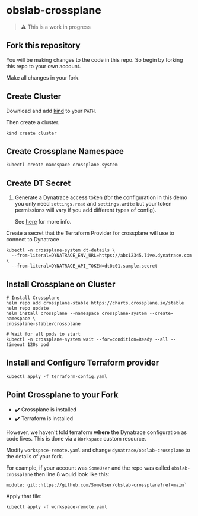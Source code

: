 # obslab-crossplane

> :warning: This is a work in progress

## Fork this repository

You will be making changes to the code in this repo. So begin by forking this repo to your own account.

Make all changes in your fork.

## Create Cluster

Download and add [kind](https://kind.sigs.k8s.io) to your `PATH`.

Then create a cluster.

```
kind create cluster
```

## Create Crossplane Namespace

```
kubectl create namespace crossplane-system
```

## Create DT Secret

1. Generate a Dynatrace access token (for the configuration in this demo you only
   need `settings.read` and `settings.write` but your token permissions will vary
   if you add different types of config).

   See [here](https://registry.terraform.io/providers/dynatrace-oss/dynatrace/latest/docs) for more info.


Create a secret that the Terraform Provider for crossplane
will use to connect to Dynatrace

```
kubectl -n crossplane-system dt-details \
  --from-literal=DYNATRACE_ENV_URL=https://abc12345.live.dynatrace.com \
  --from-literal=DYNATRACE_API_TOKEN=dt0c01.sample.secret
```

## Install Crossplane on Cluster
```
# Install Crossplane
helm repo add crossplane-stable https://charts.crossplane.io/stable
helm repo update
helm install crossplane --namespace crossplane-system --create-namespace \
crossplane-stable/crossplane 

# Wait for all pods to start
kubectl -n crossplane-system wait --for=condition=Ready --all --timeout 120s pod
```

## Install and Configure Terraform provider

```
kubectl apply -f terraform-config.yaml
```

## Point Crossplane to your Fork

* ✔️ Crossplane is installed
* ✔️ Terraform is installed

However, we haven't told terraform **where** the Dynatrace configuration as code lives.
This is done via a `Workspace` custom resource.

Modify `workspace-remote.yaml` and change `dynatrace/obslab-crossplane` to the details of your fork.

For example, if your account was `SomeUser` and the repo was called `obslab-crossplane` then line 8 would look like this:

``
    module: git::https://github.com/SomeUser/obslab-crossplane?ref=main`
``

Apply that file:

```
kubectl apply -f workspace-remote.yaml
```




